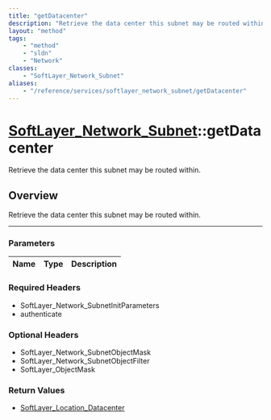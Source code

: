 ```yaml
---
title: "getDatacenter"
description: "Retrieve the data center this subnet may be routed within."
layout: "method"
tags:
    - "method"
    - "sldn"
    - "Network"
classes:
    - "SoftLayer_Network_Subnet"
aliases:
    - "/reference/services/softlayer_network_subnet/getDatacenter"
---
```

# [SoftLayer_Network_Subnet](/reference/services/SoftLayer_Network_Subnet)::getDatacenter


Retrieve the data center this subnet may be routed within.


## Overview 
Retrieve the data center this subnet may be routed within.

-----

### Parameters 
|Name | Type | Description |
| --- | --- | --- |


### Required Headers
* SoftLayer_Network_SubnetInitParameters
* authenticate


### Optional Headers
* SoftLayer_Network_SubnetObjectMask
* SoftLayer_Network_SubnetObjectFilter
* SoftLayer_ObjectMask

### Return Values
* <a href='/reference/datatypes/SoftLayer_Location_Datacenter'>SoftLayer_Location_Datacenter </a>




